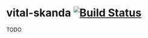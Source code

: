 vital-skanda [![Build Status](https://travis-ci.org/kamichidu/vital-skanda.svg?branch=master)](https://travis-ci.org/kamichidu/vital-skanda)
====================================================================================================
TODO
